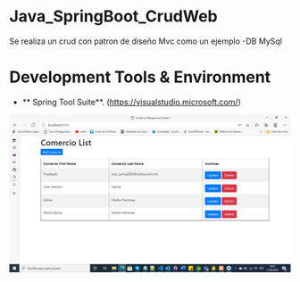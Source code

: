 # Java_SpringBoot_CrudWeb

Se realiza un crud con patron de diseño Mvc como un  ejemplo
-DB MySql

# Development Tools & Environment
- ** Spring Tool Suite**. (https://visualstudio.microsoft.com/) 

![userrolemembership1](https://github.com/choquidownn25/Java_SpringBoot_CrudWeb/blob/main/img.jpg)
